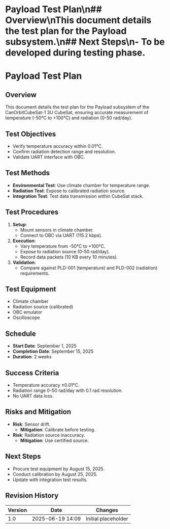 # Payload Test Plan\n## Overview\nThis document details the test plan for the Payload subsystem.\n## Next Steps\n- To be developed during testing phase.
# Payload Test Plan
## Overview
This document details the test plan for the Payload subsystem of the CanOrbitCubeSat-1 3U CubeSat, ensuring accurate measurement of temperature (-50°C to +100°C) and radiation (0-50 rad/day).

## Test Objectives
- Verify temperature accuracy within 0.01°C.
- Confirm radiation detection range and resolution.
- Validate UART interface with OBC.

## Test Methods
- **Environmental Test**: Use climate chamber for temperature range.
- **Radiation Test**: Expose to calibrated radiation source.
- **Integration Test**: Test data transmission within CubeSat stack.

## Test Procedures
1. **Setup**:
   - Mount sensors in climate chamber.
   - Connect to OBC via UART (115.2 kbps).
2. **Execution**:
   - Vary temperature from -50°C to +100°C.
   - Expose to radiation source (0-50 rad/day).
   - Record data packets (10 KB every 10 minutes).
3. **Validation**:
   - Compare against PLD-001 (temperature) and PLD-002 (radiation) requirements.

## Test Equipment
- Climate chamber
- Radiation source (calibrated)
- OBC emulator
- Oscilloscope

## Schedule
- **Start Date**: September 1, 2025
- **Completion Date**: September 15, 2025
- **Duration**: 2 weeks

## Success Criteria
- Temperature accuracy ±0.01°C.
- Radiation range 0-50 rad/day with 0.1 rad resolution.
- No UART data loss.

## Risks and Mitigation
- **Risk**: Sensor drift.
  - **Mitigation**: Calibrate before testing.
- **Risk**: Radiation source inaccuracy.
  - **Mitigation**: Use certified source.

## Next Steps
- Procure test equipment by August 15, 2025.
- Conduct calibration by August 25, 2025.
- Update with integration test results.

## Revision History
| Version | Date             | Changes             |
|---------|------------------|---------------------|
| 1.0     | 2025-06-19 14:09 | Initial placeholder |